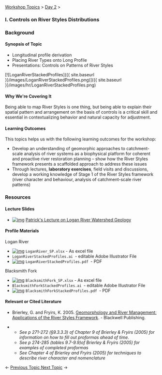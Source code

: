 [Workshop Topics](http://riverstyles.joewheaton.org/workshop-topics)‎ > ‎[Day 2](http://riverstyles.joewheaton.org/workshop-topics/restoration-conservation-regulations-tuesday)‎ > ‎

### I. Controls on River Styles Distributions



### Background

#### Synopsis of Topic

- Longitudinal profile derivation
- Placing River Types onto Long Profile
- Presentations: Controls on Patterns of River Styles



[![LoganRiverStackedProfiles]({{ site.baseurl }}/images/LoganRiverStackedProfiles.png)]({{ site.baseurl }}/images/hr/LoganRiverStackedProfiles.png)

#### Why We're Covering It

Being able to map River Styles is one thing, but being able to explain their spatial pattern and arrangement on the basis of controls is a critical skill and essential in contextualizing behavior and natural capacity for adjustment.

 

#### Learning Outcomes

This topics helps us with the following learning outcomes for the workshop:

- Develop an understanding of geomorphic approaches to catchment-scale analysis of river systems as a biophysical platform for coherent and proactive river restoration planning – show how the River Styles framework presents a scaffolded approach to address these issues
- Through lectures, **laboratory exercises**, field visits and discussions, develop a working knowledge of Stage 1 of the River Styles framework (river character and behaviour, analysis of catchment-scale river patterns)





### Resources

#### Lecture Slides

- [![img](http://riverstyles.joewheaton.org/_/rsrc/1501108765897/workshop-topics/restoration-conservation-regulations-tuesday/i-lab-exercise-on-controls/pdfIcon.png)](http://riverstyles.joewheaton.org/workshop-topics/restoration-conservation-regulations-tuesday/i-lab-exercise-on-controls/pdfIcon.png?attredirects=0) [Patrick's Lecture on Logan River Watershed Geology](http://etal.usu.edu/Workshops/RiverStyles/2013/belmont%20RS%20workshop%20geologic%20context.pdf)

#### Profile Materials

Logan River

- [![img](http://riverstyles.joewheaton.org/_/rsrc/1501108765897/workshop-topics/restoration-conservation-regulations-tuesday/i-lab-exercise-on-controls/Excel_icon.gif)](http://riverstyles.joewheaton.org/workshop-topics/restoration-conservation-regulations-tuesday/i-lab-exercise-on-controls/Excel_icon.gif?attredirects=0) `LoganRiver_SP.xlsx` - As excel file
- `LoganRiverStackedProfiles.ai `- editable Adobe Illustrator File
- [![img](http://riverstyles.joewheaton.org/_/rsrc/1501108765897/workshop-topics/restoration-conservation-regulations-tuesday/i-lab-exercise-on-controls/pdfIcon.png)](http://riverstyles.joewheaton.org/workshop-topics/restoration-conservation-regulations-tuesday/i-lab-exercise-on-controls/pdfIcon.png?attredirects=0) `LoganRiverStackedProfiles.pdf `- PDF

Blacksmith Fork

- [![img](http://riverstyles.joewheaton.org/_/rsrc/1501108765897/workshop-topics/restoration-conservation-regulations-tuesday/i-lab-exercise-on-controls/Excel_icon.gif)](http://riverstyles.joewheaton.org/workshop-topics/restoration-conservation-regulations-tuesday/i-lab-exercise-on-controls/Excel_icon.gif?attredirects=0) `BlacksmithFork_SP.xlsx` - As excel file
- `BlacksmithForkStackedProfiles.ai `- editable Adobe Illustrator File
- [![img](http://riverstyles.joewheaton.org/_/rsrc/1501108765897/workshop-topics/restoration-conservation-regulations-tuesday/i-lab-exercise-on-controls/pdfIcon.png)](http://riverstyles.joewheaton.org/workshop-topics/restoration-conservation-regulations-tuesday/i-lab-exercise-on-controls/pdfIcon.png?attredirects=0) `BlacksmithForkStackedProfiles.pdf `- PDF

#### Relevant or Cited Literature

- Brierley, G. and Fryirs, K. 2005. [Geomorphology and River Management: Applications of the River Styles Framework](http://www.wiley.com/WileyCDA/WileyTitle/productCd-1405115165.html). - Blackwell Publishing.

- - *See p 271-272 (§9.3.3.3) of Chapter 9 of Brierley & Fryirs (2005) for information on how to fill out proformas ahead of time.*
  - *See p 274-285 (tables 9.7-9.9)of Brierley & Fryirs (2005) for examples of completed proformas*
  - *See Chapter 4 of Brierley and Fryirs (2005) for techniques to describe river character and nomenclature*

 

← [Previous Topic](http://riverstyles.joewheaton.org/workshop-topics/restoration-conservation-regulations-tuesday/h-LandscapeConnectivity)[  ](http://riverstyles.joewheaton.org/workshop-topics/stage1/b-RiverStyles)                              [Next Topic](http://riverstyles.joewheaton.org/workshop-topics/restoration-conservation-regulations-tuesday/j-river-condition-assessment-evolutionary-trajectories) →